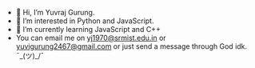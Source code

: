 - 👋 Hi, I’m Yuvraj Gurung.
- 👀 I’m interested in Python and JavaScript.
- 🌱 I’m currently learning JavaScript and C++
- You can email me on yj1970@srmist.edu.in or yuvigurung2467@gmail.com or just send a message through God idk.  ¯\_(ツ)_/¯
